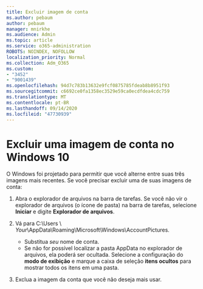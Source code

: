 ```yaml
---
title: Excluir imagem de conta
ms.author: pebaum
author: pebaum
manager: mnirkhe
ms.audience: Admin
ms.topic: article
ms.service: o365-administration
ROBOTS: NOINDEX, NOFOLLOW
localization_priority: Normal
ms.collection: Adm_O365
ms.custom:
- "3452"
- "9001439"
ms.openlocfilehash: 94d7c783b13632e9fcf0875785fdeab8b8951f93
ms.sourcegitcommit: c6692ce0fa1358ec3529e59ca0ecdfdea4cdc759
ms.translationtype: MT
ms.contentlocale: pt-BR
ms.lasthandoff: 09/14/2020
ms.locfileid: "47730939"
---
```

# <a name="delete-an-account-picture-in-windows-10"></a>Excluir uma imagem de conta no Windows 10

O Windows foi projetado para permitir que você alterne entre suas três imagens mais recentes. Se você precisar excluir uma de suas imagens de conta:

1. Abra o explorador de arquivos na barra de tarefas. Se você não vir o explorador de arquivos (o ícone de pasta) na barra de tarefas, selecione **Iniciar** e digite **Explorador de arquivos**.

2. Vá para C:\Users \\ *Your*\AppData\Roaming\Microsoft\Windows\AccountPictures. 
    - Substitua *seu* nome de conta.
    - Se não for possível localizar a pasta AppData no explorador de arquivos, ela poderá ser ocultada. Selecione a configuração do **modo de exibição** e marque a caixa de seleção **itens ocultos** para mostrar todos os itens em uma pasta.

3. Exclua a imagem da conta que você não deseja mais usar.
 
 